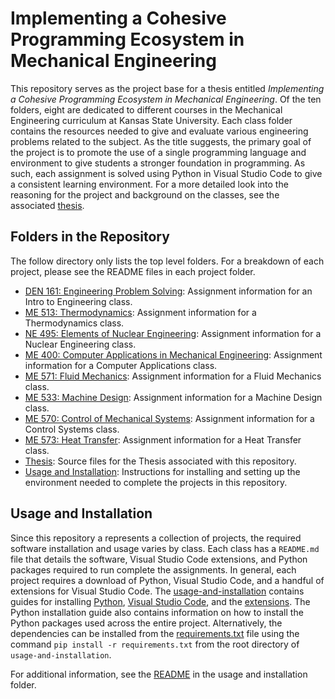 # Implementing a Cohesive Programming Ecosystem in Mechanical Engineering

This repository serves as the project base for a thesis entitled *Implementing a Cohesive Programming Ecosystem in Mechanical Engineering*. Of the ten folders, eight are dedicated to different courses in the Mechanical Engineering curriculum at Kansas State University. Each class folder contains the resources needed to give and evaluate various engineering problems related to the subject. As the title suggests, the primary goal of the project is to promote the use of a single programming language and environment to give students a stronger foundation in programming. As such, each assignment is solved using Python in Visual Studio Code to give a consistent learning environment. For a more detailed look into the reasoning for the project and background on the classes, see the associated [thesis](./thesis/main.pdf).

## Folders in the Repository

The follow directory only lists the top level folders. For a breakdown of each project, please see the README files in each project folder.

* [DEN 161: Engineering Problem Solving](./3-engineering-problem-solving/): Assignment information for an Intro to Engineering class.
* [ME 513: Thermodynamics](./4-thermodynamics/): Assignment information for a Thermodynamics class.
* [NE 495: Elements of Nuclear Engineering](./5-elements-of-nuclear-engineering/): Assignment information for a Nuclear Engineering class.
* [ME 400: Computer Applications in Mechanical Engineering](./6-computer-applications-in-me/): Assignment information for a Computer Applications class.
* [ME 571: Fluid Mechanics](./7-fluid-mechanics/): Assignment information for a Fluid Mechanics class.
* [ME 533: Machine Design](./8-machine-design/): Assignment information for a Machine Design class.
* [ME 570: Control of Mechanical Systems](./9-control-of-mechanical-systems/): Assignment information for a Control Systems class.
* [ME 573: Heat Transfer](./10-heat-transfer/): Assignment information for a Heat Transfer class.
* [Thesis](./thesis): Source files for the Thesis associated with this repository.
* [Usage and Installation](./usage-and-installation): Instructions for installing and setting up the environment needed to complete the projects in this repository.

## Usage and Installation

Since this repository a represents a collection of projects, the required software installation and usage varies by class. Each class has a `README.md` file that details the software, Visual Studio Code extensions, and Python packages required to run complete the assignments. In general, each project requires a download of Python, Visual Studio Code, and a handful of extensions for Visual Studio Code. The [usage-and-installation](./usage-and-installation/) contains guides for installing [Python](./usage-and-installation/installing_python.pdf), [Visual Studio Code](./usage-and-installation/installing_visual_studio_code.pdf), and the [extensions](./usage-and-installation/installing_visual_studio_code.pdf). The Python installation guide also contains information on how to install the Python packages used across the entire project. Alternatively, the dependencies can be installed from the [requirements.txt](./usage-and-installation/requirements.txt) file using the command ```pip install -r requirements.txt``` from the root directory of `usage-and-installation`.

For additional information, see the [README](./usage-and-installation/README.md) in the usage and installation folder.
